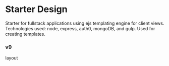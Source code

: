 # Starter Design
Starter for fullstack applications using ejs templating engine for client views. Technologies used: node, express, auth0, mongoDB, and gulp. Used for creating templates.
### v9
layout